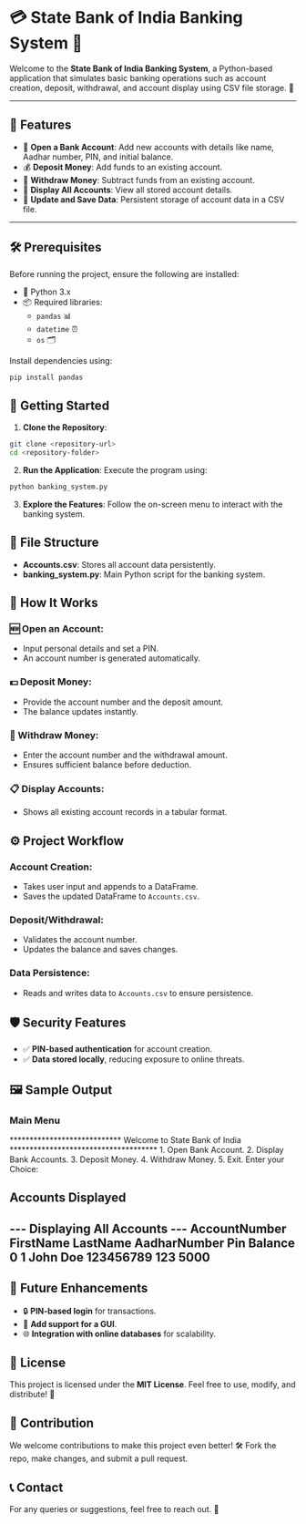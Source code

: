 # 💳 State Bank of India Banking System 🏦

Welcome to the **State Bank of India Banking System**, a Python-based application that simulates basic banking operations such as account creation, deposit, withdrawal, and account display using CSV file storage. 📁

---

## 📝 Features
- 🧾 **Open a Bank Account**: Add new accounts with details like name, Aadhar number, PIN, and initial balance.
- 💰 **Deposit Money**: Add funds to an existing account.
- 💸 **Withdraw Money**: Subtract funds from an existing account.
- 👀 **Display All Accounts**: View all stored account details.
- 🔄 **Update and Save Data**: Persistent storage of account data in a CSV file.

---

## 🛠️ Prerequisites
Before running the project, ensure the following are installed:
- 🐍 Python 3.x
- 📦 Required libraries:
  - `pandas` 📊
  - `datetime` ⏰
  - `os` 🗂️

Install dependencies using:
```bash
pip install pandas
```

## 🚀 Getting Started
1. **Clone the Repository**:
```bash
git clone <repository-url>
cd <repository-folder>
```

2. **Run the Application**: Execute the program using:
```bash
python banking_system.py
```
3. **Explore the Features**: Follow the on-screen menu to interact with the banking system.

## 📂 File Structure
- **Accounts.csv**: Stores all account data persistently.
- **banking_system.py**: Main Python script for the banking system.

## 📖 How It Works
### 🆕 Open an Account:
- Input personal details and set a PIN.
- An account number is generated automatically.

### 💵 Deposit Money:
- Provide the account number and the deposit amount.
- The balance updates instantly.

### 🏧 Withdraw Money:
- Enter the account number and the withdrawal amount.
- Ensures sufficient balance before deduction.

### 📋 Display Accounts:
- Shows all existing account records in a tabular format.

## ⚙️ Project Workflow
### Account Creation:
- Takes user input and appends to a DataFrame.
- Saves the updated DataFrame to `Accounts.csv`.

### Deposit/Withdrawal:
- Validates the account number.
- Updates the balance and saves changes.

### Data Persistence:
- Reads and writes data to `Accounts.csv` to ensure persistence.

## 🛡️ Security Features
- ✅ **PIN-based authentication** for account creation.
- ✅ **Data stored locally**, reducing exposure to online threats.

## 🖼️ Sample Output
### Main Menu
**************************** Welcome to State Bank of India *************************************
    1. Open Bank Account.
    2. Display Bank Accounts.
    3. Deposit Money.
    4. Withdraw Money.
    5. Exit.
Enter your Choice: 
## Accounts Displayed
--- Displaying All Accounts ---
   AccountNumber  FirstName  LastName  AadharNumber   Pin  Balance
0              1       John      Doe     123456789   123     5000
----------------------------------


## 🌟 Future Enhancements
- 🔒 **PIN-based login** for transactions.
- 📱 **Add support for a GUI**.
- 🌐 **Integration with online databases** for scalability.

## 📜 License
This project is licensed under the **MIT License**. Feel free to use, modify, and distribute! 🚀

## 🤝 Contribution
We welcome contributions to make this project even better! 🛠️ Fork the repo, make changes, and submit a pull request.

## 📞 Contact
For any queries or suggestions, feel free to reach out. 📩
